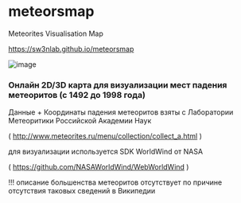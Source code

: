 # meteorsmap
Meteorites Visualisation Map

https://sw3nlab.github.io/meteorsmap

![image](https://raw.githubusercontent.com/sw3nlab/meteorsmap/main/arizona.gif)

### Онлайн 2D/3D карта для визуализации мест падения метеоритов (с 1492 до 1998 года) 

Данные + Координаты падения метеоритов взяты с Лаборатории Метеоритики Российской Академии Наук

( http://www.meteorites.ru/menu/collection/collect_a.html )


для визуализации используется SDK WorldWind от NASA

( https://github.com/NASAWorldWind/WebWorldWind )





!!! описание большенства метеоритов отсутствует по причине отсутствия таковых сведений в Википедии

